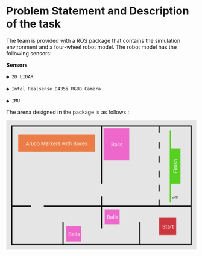 # Problem Statement and Description of the task

The team is provided with a ROS package that contains the simulation
environment and a four-wheel robot model. The robot model has the following sensors:

**Sensors**
```
● 2D LIDAR

● Intel Realsense D435i RGBD Camera

● IMU
```

The arena designed in the package is as follows :

<img src="images/arena_map.png" style="vertical-align:middle" width="700">



